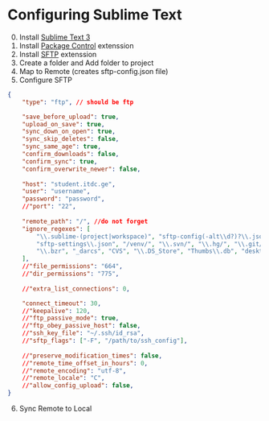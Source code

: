 # Configuring Sublime Text

0. Install [Sublime Text 3](https://www.sublimetext.com/3)
1. Install [Package Control](https://packagecontrol.io/installation) extenssion 
2. Install [SFTP](https://wbond.net/sublime_packages/sftp/installation) extenssion
3. Create a folder and Add folder to project
4. Map to Remote (creates sftp-config.json file)
5. Configure SFTP
```json
{
    "type": "ftp", // should be ftp

    "save_before_upload": true,
    "upload_on_save": true,
    "sync_down_on_open": true,
    "sync_skip_deletes": false,
    "sync_same_age": true,
    "confirm_downloads": false,
    "confirm_sync": true,
    "confirm_overwrite_newer": false,
    
    "host": "student.itdc.ge", 
    "user": "username",
    "password": "password",
    //"port": "22",
    
    "remote_path": "/", //do not forget
    "ignore_regexes": [
        "\\.sublime-(project|workspace)", "sftp-config(-alt\\d?)?\\.json",
        "sftp-settings\\.json", "/venv/", "\\.svn/", "\\.hg/", "\\.git/",
        "\\.bzr", "_darcs", "CVS", "\\.DS_Store", "Thumbs\\.db", "desktop\\.ini"
    ],
    //"file_permissions": "664",
    //"dir_permissions": "775",
    
    //"extra_list_connections": 0,

    "connect_timeout": 30,
    //"keepalive": 120,
    //"ftp_passive_mode": true,
    //"ftp_obey_passive_host": false,
    //"ssh_key_file": "~/.ssh/id_rsa",
    //"sftp_flags": ["-F", "/path/to/ssh_config"],
    
    //"preserve_modification_times": false,
    //"remote_time_offset_in_hours": 0,
    //"remote_encoding": "utf-8",
    //"remote_locale": "C",
    //"allow_config_upload": false,
}
```
6. Sync Remote to Local
